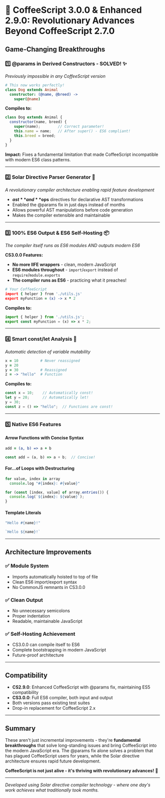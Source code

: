 # 🚀 **CoffeeScript 3.0.0 & Enhanced 2.9.0: Revolutionary Advances Beyond CoffeeScript 2.7.0**

## **Game-Changing Breakthroughs**

### 1️⃣ **@params in Derived Constructors - SOLVED!** ✨
*Previously impossible in any CoffeeScript version*

```coffeescript
# This now works perfectly!
class Dog extends Animal
  constructor: (@name, @breed) ->
    super(@name)
```
**Compiles to:**
```javascript
class Dog extends Animal {
  constructor(name, breed) {
    super(name);        // Correct parameter!
    this.name = name;   // After super() - ES6 compliant!
    this.breed = breed;
  }
}
```
**Impact:** Fixes a fundamental limitation that made CoffeeScript incompatible with modern ES6 class patterns.

---

### 2️⃣ **Solar Directive Parser Generator** 🌟
*A revolutionary compiler architecture enabling rapid feature development*

- **$ast** and **$ops** directives for declarative AST transformations
- Enabled the @params fix in just days instead of months
- Allows powerful AST manipulations before code generation
- Makes the compiler extensible and maintainable

---

### 3️⃣ **100% ES6 Output & ES6 Self-Hosting** 📦
*The compiler itself runs as ES6 modules AND outputs modern ES6*

**CS3.0.0 Features:**
- **No more IIFE wrappers** - clean, modern JavaScript
- **ES6 modules throughout** - `import`/`export` instead of `require`/`module.exports`
- **The compiler runs as ES6** - practicing what it preaches!

```coffeescript
# Your CoffeeScript
import { helper } from './utils.js'
export myFunction = (x) -> x * 2
```
**Compiles to:**
```javascript
import { helper } from './utils.js';
export const myFunction = (x) => x * 2;
```

---

### 4️⃣ **Smart const/let Analysis** 🧠
*Automatic detection of variable mutability*

```coffeescript
x = 10          # Never reassigned
y = 20
y = 30          # Reassigned
z = -> "hello"  # Function
```
**Compiles to:**
```javascript
const x = 10;    // Automatically const!
let y = 20;      // Automatically let!
y = 30;
const z = () => "hello";  // Functions are const!
```

---

### 5️⃣ **Native ES6 Features**

#### **Arrow Functions with Concise Syntax**
```coffeescript
add = (a, b) => a + b
```
```javascript
const add = (a, b) => a + b;  // Concise!
```

#### **For...of Loops with Destructuring**
```coffeescript
for value, index in array
  console.log "#{index}: #{value}"
```
```javascript
for (const [index, value] of array.entries()) {
  console.log(`${index}: ${value}`);
}
```

#### **Template Literals**
```coffeescript
"Hello #{name}!"
```
```javascript
`Hello ${name}!`
```

---

## **Architecture Improvements**

### ✅ **Module System**
- Imports automatically hoisted to top of file
- Clean ES6 import/export syntax
- No CommonJS remnants in CS3.0.0

### ✅ **Clean Output**
- No unnecessary semicolons
- Proper indentation
- Readable, maintainable JavaScript

### ✅ **Self-Hosting Achievement**
- CS3.0.0 can compile itself to ES6
- Complete bootstrapping in modern JavaScript
- Future-proof architecture

---

## **Compatibility**

- **CS2.9.0**: Enhanced CoffeeScript with @params fix, maintaining ES5 compatibility
- **CS3.0.0**: Full ES6 compiler, both input and output
- Both versions pass existing test suites
- Drop-in replacement for CoffeeScript 2.x

---

## **Summary**

These aren't just incremental improvements - they're **fundamental breakthroughs** that solve long-standing issues and bring CoffeeScript into the modern JavaScript era. The @params fix alone solves a problem that has plagued CoffeeScript users for years, while the Solar directive architecture ensures rapid future development.

**CoffeeScript is not just alive - it's thriving with revolutionary advances!** 🚀

---

*Developed using Solar directive compiler technology - where one day's work achieves what traditionally took months.*
